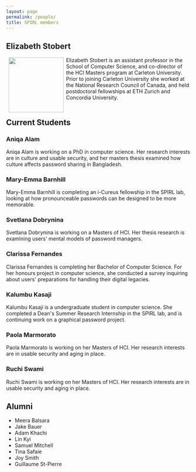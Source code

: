```yaml
---
layout: page
permalink: /people/
title: SPIRL members
---
```


## Elizabeth Stobert
<img src="https://spirl.scs.carleton.ca/stobert_headshot.jpeg" width="150" align="left" hspace="7" vspace="1">
 Elizabeth Stobert is an assistant professor in the School of Computer Science, and co-director of the HCI Masters program at Carleton University. Prior to joining Carleton University she worked at the National Research Council of Canada, and held postdoctoral fellowships at ETH Zurich and Concordia University. 


<br />
<br />

## Current Students

### Aniqa Alam
Aniqa Alam is working on a PhD in computer science. Her research interests are in culture and usable security, and her masters thesis examined how culture affects password sharing in Bangladesh.

### Mary-Emma Barnhill
Mary-Emma Barnhill is completing an i-Cureus fellowship in the SPIRL lab, looking at how pronounceable passwords can be designed to be more memorable.

### Svetlana Dobrynina
Svetlana Dobrynina is working on a Masters of HCI. Her thesis research is examining users' mental models of password managers.

### Clarissa Fernandes
Clarissa Fernandes is completing her Bachelor of Computer Science. For her honours project in computer science, she conducted a survey inquiring about users' preparations for handling their digital legacies.

### Kalumbu Kasaji
Kalumbu Kasaji is a undergraduate student in computer science. She completed a Dean's Summer Research Internship in the SPIRL lab, and is continuing work on a graphical password project.

### Paola Marmorato
Paola Marmorato is working on her Masters of HCI. Her research interests are in usable security and aging in place.

### Ruchi Swami
Ruchi Swami is working on her Masters of HCI. Her research interests are in usable security and aging in place.

## Alumni

* Meera Balsara
* Jake Bauer 
* Adam Khachi
* Lin Kyi
* Samuel Mitchell
* Tina Safaie
* Joy Smith
* Guillaume St-Pierre 


